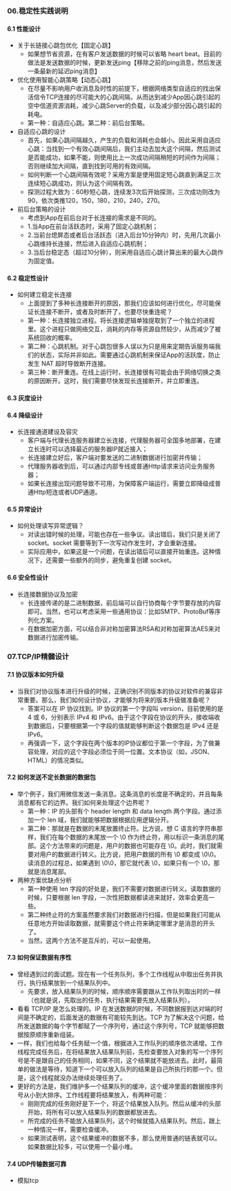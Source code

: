 

### 06.稳定性实践说明
#### 6.1 性能设计
- 关于长链接心跳包优化【固定心跳】
    - 如果想节省资源，在有客户发送数据的时候可以省略 heart beat。目前的做法是发送数据的时候，更新发送ping【移除之前的ping消息，然后发送一条最新的延迟ping消息】
- 优化使用智能心跳策略【动态心跳】
    - 在尽量不影响用户收消息及时性的前提下，根据网络类型自适应的找出保活信令TCP连接的尽可能大的心跳间隔，从而达到减少App因心跳引起的空中信道资源消耗，减少心跳Server的负载，以及减少部分因心跳引起的耗电。
    - 第一种：自适应心跳。第二种：前后台策略。
- 自适应心跳的设计
    - 首先，如果心跳间隔越久，产生的负载和消耗也会越小。因此采用自适应心跳：当找到一个有效心跳间隔后，我们主动去加大这个间隔，然后测试是否能成功，如果不能，则使用比上一次成功间隔稍短的时间作为间隔；否则继续加大间隔，直到找到可用的有效间隔。
    - 如何判断一个心跳间隔有效呢？采用方案是使用固定短心跳直到满足三次连续短心跳成功，则认为这个间隔有效。
    - 探测过程大致为：60秒短心跳，连续发3次后开始探测，三次成功则改为90，依次类推120，150，180，210，240，270。
- 前后台策略的设计
    - 考虑到App在前后台对于长连接的需求是不同的。
    - 1.当App在前台活跃态时，采用了固定心跳机制；
    - 2.当前台熄屏态或者后台活跃态（进入后台10分钟内）时，先用几次最小心跳维持长连接，然后进入自适应心跳机制；
    - 3.当后台稳定态（超过10分钟），则采用自适应心跳计算出来的最大心跳作为固定值。



#### 6.2 稳定性设计
- 如何建立稳定长连接
    - 上面提到了多种长连接断开的原因，那我们应该如何进行优化，尽可能保证长连接不断开，或者及时断开了，也要尽快重连呢？
    - 第一种：长连接独立进程。将长连接逻辑单独提取到了一个独立的进程里。这个进程只做网络交互，消耗的内存等资源自然较少，从而减少了被系统回收的概率。
    - 第二种：心跳机制。对于心跳包很多人误以为只是用来定期告诉服务端我们的状态，实际并非如此。需要通过心跳机制来保证App的活跃度，防止发生 NAT 超时导致断开连接。
    - 第三种：断开重连。在线上运行时，长连接很有可能会由于网络切换之类的原因断开。这时，我们需要尽快发现长连接断开，并立即重连。



#### 6.3 灰度设计



#### 6.4 降级设计
- 长连接通道建设及容灾
    - 客户端与代理长连服务器建立长连接，代理服务器可全国多地部署，在建立长连时可以选择最近的服务器IP就近接入；
    - 长连接建立好后，客户端对要发送的二进制数据进行加密并传输；
    - 代理服务器收到后，可以通过内部专线或普通Http请求来访问业务服务器；
    - 如果长连接出现问题导致不可用，为保障客户端运行，需要立即降级成普通Http短连或者UDP通道。



#### 6.5 异常设计
- 如何处理读写异常逻辑？
    - 对读出错时候的处理，可能也存在一些争议。读出错后，我们只是关闭了 socket。socket 需要等到下一次写动作发生时，才会重新连接。
    - 实际应用中，如果这是一个问题，在读出错后可以直接开始重连。这种情况下，还需要一些额外的同步，避免重复创建 socket。



#### 6.6 安全性设计
- 长连接数据协议及加密
    - 长连接传递的是二进制数据，前后端可以自行协商每个字节要存放的内容即可。当然，也可以考虑采用一些通用协议：比如SMTP、ProtoBuf等序列化方案。
    - 在数据加密方面，可以结合非对称加密算法RSA和对称加密算法AES来对数据进行加密传输。



### 07.TCP/IP精髓设计
#### 7.1 协议版本如何升级
- 当我们对协议版本进行升级的时候，正确识别不同版本的协议对软件的兼容非常重要。那么，我们如何设计协议，才能够为将来的版本升级做准备呢？
    - 答案可以在 IP 协议找到。IP 协议的第一个字段叫 version，目前使用的是 4 或 6，分别表示 IPv4 和 IPv6。由于这个字段在协议的开头，接收端收到数据后，只要根据第一个字段的值就能够判断这个数据包是 IPv4 还是 IPv6。
    - 再强调一下，这个字段在两个版本的IP协议都位于第一个字段，为了做兼容处理，对应的这个字段必须位于同一位置。文本协议（如，JSON、HTML）的情况类似。



#### 7.2 如何发送不定长数据的数据包
- 举个例子，我们用微信发送一条消息。这条消息的长度是不确定的，并且每条消息都有它的边界。我们如何来处理这个边界呢？
    - 第一种：IP 的头部有个 header length 和 data length 两个字段。通过添加一个 len 域，我们就能够把数据根据应用逻辑分开。
    - 第二种：那就是在数据的末尾放置终止符。比方说，想 C 语言的字符串那样，我们在每个数据的末尾放一个 \0 作为终止符，用以标识一条消息的尾部。这个方法带来的问题是，用户的数据也可能存在 \0。此时，我们就需要对用户的数据进行转义。比方说，把用户数据的所有 \0 都变成 \0\0。读消息的过程总，如果遇到 \0\0，那它就代表 \0，如果只有一个 \0，那就是消息尾部。
- 两种方案优缺点分析
    - 第一种使用 len 字段的好处是，我们不需要对数据进行转义。读取数据的时候，只要根据 len 字段，一次性把数据都读进来就好，效率会更高一些。
    - 第二种终止符的方案虽然要求我们对数据进行扫描，但是如果我们可能从任意地方开始读取数据，就需要这个终止符来确定哪里才是消息的开头了。
    - 当然，这两个方法不是互斥的，可以一起使用。



#### 7.3 如何保证数据有序性
- 曾经遇到过的面试题。现在有一个任务队列，多个工作线程从中取出任务并执行，执行结果放到一个结果队列中。
    - 先要求，放入结果队列的时候，顺序顺序需要跟从工作队列取出时的一样（也就是说，先取出的任务，执行结果需要先放入结果队列）。
- 看看 TCP/IP 是怎么处理的。IP 在发送数据的时候，不同数据报到达对端的时间是不确定的，后面发送的数据有可能较先到达。TCP 为了解决这个问题，给所发送数据的每个字节都赋了一个序列号，通过这个序列号，TCP 就能够把数据按原顺序重新组装。
- 一样，我们也给每个任务赋一个值，根据进入工作队列的顺序依次递增。工作线程完成任务后，在将结果放入结果队列前，先检查要放入对象的写一个序列号是不是跟自己的任务相同，如果不同，这个结果就不能放进去。此时，最简单的做法是等待，知道下一个可以放入队列的结果是自己所执行的那一个。但是，这个线程就没办法继续处理任务了。
- 更好的方法是，我们维护多一个结果队列的缓冲，这个缓冲里面的数据按序列号从小到大排序。工作线程要将结果放入，有两种可能：
    - 刚刚完成的任务刚好是下一个，将这个结果放入队列。然后从缓冲的头部开始，将所有可以放入结果队列的数据都放进去。
    - 所完成的任务不能放入结果队列，这个时候就插入结果队列。然后，跟上一种情况一样，需要检查缓冲。
    - 如果测试表明，这个结果缓冲的数据不多，那么使用普通的链表就可以。如果数据比较多，可以使用一个最小堆。


#### 7.4 UDP传输数据可靠
- 模拟tcp



